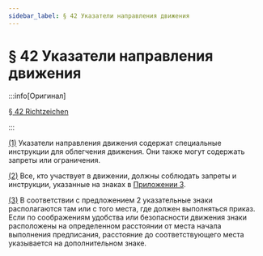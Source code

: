 ```yaml
---
sidebar_label: § 42 Указатели направления движения
---
```


# § 42 Указатели направления движения

:::info[Оригинал]

[§ 42 Richtzeichen](https://www.gesetze-im-internet.de/stvo_2013/__42.html)

:::


<span id="1">[(1)](#1)</span> Указатели направления движения содержат специальные инструкции для облегчения движения.
Они также могут содержать запреты или ограничения.


<span id="2">[(2)](#2)</span> Все, кто участвует в движении, должны соблюдать запреты и инструкции, указанные на знаках
в [Приложении 3](/docs/appendix-3).


<span id="3">[(3)](#3)</span> В соответствии с предложением 2 указательные знаки располагаются там или с того места, где
должен выполняться приказ. Если по соображениям удобства или безопасности движения знаки
расположены на определенном расстоянии от места начала выполнения предписания, расстояние до
соответствующего места указывается на дополнительном знаке.
